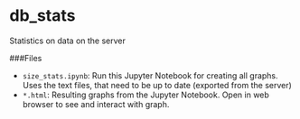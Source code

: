 # db_stats
Statistics on data on the server

###Files

- ``size_stats.ipynb``: Run this Jupyter Notebook for creating all graphs. Uses the text files, that need to be up to date (exported from the server)
- ``*.html``: Resulting graphs from the Jupyter Notebook. Open in web browser to see and interact with graph.
